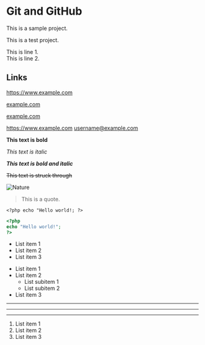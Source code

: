 # Git and GitHub

This is a sample project.

This is a test project.

This is line 1.  
This is line 2.

## Links

https://www.example.com

[example.com](https://www.example.com)

[example.com](https://www.example.com "Visit example.com")

<https://www.example.com>
<username@example.com>

**This text is bold**

_This text is italic_

***This text is bold and italic***

~~This text is struck through~~

![Nature](https://upload.wikimedia.org/wikipedia/commons/2/23/Lake_mapourika_NZ.jpeg)

>This is a quote.

`<?php echo "Hello world!; ?>`

```php
<?php
echo "Hello world!";
?>
```

* List item 1
* List item 2
* List item 3

+ List item 1
+ List item 2
	- List subitem 1
	- List subitem 2
+ List item 3

---
***
___

1. List item 1
2. List item 2
3. List item 3

# 